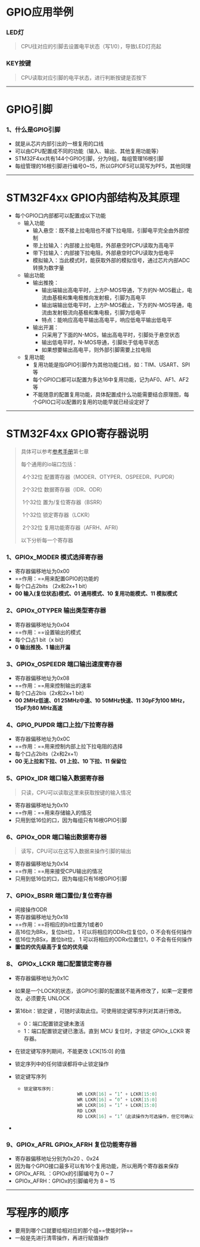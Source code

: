 # GPIO应用举例

### LED灯

> CPU往对应的引脚去设置电平状态（写1/0），导致LED灯亮起

### KEY按键

> CPU读取对应引脚的电平状态，进行判断按键是否按下



***

# GPIO引脚

### 1、什么是GPIO引脚

- 就是从芯片内部引出的一根复用的口线
- 可以由CPU配置成不同的功能（输入、输出、其他复用功能等）
- STM32F4xx共有144个GPIO引脚，分为9组，每组管理16根引脚
- 每组管理的16根引脚进行编号0~15，所以GPIOF5可以简写为PF5，其他同理



***

# STM32F4xx GPIO内部结构及其原理

- 每个GPIO口内部都可以配置成以下功能
  - 输入功能
    - 输入悬空：既不接上拉电阻也不接下拉电阻，引脚电平完全由外部控制
    - 带上拉输入：内部接上拉电阻，外部悬空时CPU读取为高电平
    - 带下拉输入：内部接下拉电阻，外部悬空时CPU读取为低电平
    - 模拟输入：当此模式时，能获取外部的模拟信号，通过芯片内部ADC转换为数字量
  - 输出功能
    - 输出推挽：
      - 输出端输出高电平时，上方P-MOS导通，下方的N-MOS截止，电流由基极和集电极推向发射极，引脚为高电平
      - 输出端输出低电平时，上方P-MOS截止，下方的N-MOS导通，电流由发射极流向基极和集电极，引脚为低电平
      - 特点：能响应高电平输出高电平，响应低电平输出低电平
    - 输出开漏：
      - 只采用了下面的N-MOS，输出高电平时，引脚处于悬空状态
      - 输出低电平时，N-MOS导通，引脚处于低电平状态
      - 如果想要输出高电平，则外部引脚需要上拉电阻
  - 复用功能
    - 复用功能是指GPIO引脚作为其他功能口线，如：TIM、USART、SPI等
    - 每个GPIO口都可以配置为多达16中复用功能，记为AF0、AF1、AF2等
    - 不能随意的配置复用功能，具体配置成什么功能需要结合原理图，每个GPIO口可以配置的复用的功能早就已经设定好了



***

# STM32F4xx GPIO寄存器说明

> 具体可以参考[参考手册](./data/STM32F4xx中文参考手册.pdf)第七章
>
> 每个通用的io端口包括：
>
> ​	4个32位 配置寄存器（MODER、OTYPER、OSPEEDR、PUPDR）
>
> ​	2个32位 数据寄存器（IDR、ODR）
>
> ​	1个32位 置为/复位寄存器（BSRR）
>
> ​	1个32位 锁定寄存器（LCKR）
>
> ​	2个32位 复用功能寄存器（AFRH、AFRl）
>
> 以下分析每一个寄存器

### 1、GPIOx_MODER 模式选择寄存器

- 寄存器偏移地址为0x00
- ==作用：==用来配置GPIO的功能的
- 每个口占2bits （2x和2x+1 bit）
- **00 输入(复位状态)模式、01 通用模式、10 复用功能模式、11 模拟模式**

### 2、GPIOx_OTYPER 输出类型寄存器

- 寄存器偏移地址为0x04
- ==作用：==设置输出的模式
- 每个口占1 bit（x bit）
- **0 输出推挽、1 输出开漏**

### 3、GPIOx_OSPEEDR 端口输出速度寄存器

- 寄存器偏移地址为0x08
- ==作用：==用来控制输出的速率
- 每个口占2bis（2x和2x+1 bit）
- **00 2MHz低速、01 25MHz中速、10 50MHz快速、11 30pF为100 MHz，15pF为80 MHz高速**

### 4、GPIO_PUPDR 端口上拉/下拉寄存器

- 寄存器偏移地址为0x0C
- ==作用：==用来控制内部上拉下拉电阻的选择
- 每个口占2bits（2x和2x+1）
- **00 无上拉和下拉、01 上拉、10 下拉、11 保留位**

### 5、GPIOx_IDR 端口输入数据寄存器

> 只读，CPU可以读取这里来获取按键的输入情况

- 寄存器偏移地址为0x10
- ==作用：==用来存储输入的情况
- 只用到低16位的口，因为每组只有16根GPIO引脚

### 6、GPIOx_ODR 端口输出数据寄存器

> 读写，CPU可以在这写入数据来操作引脚的输出

- 寄存器偏移地址为0x14
- ==作用：==用来接受CPU输出的情况
- 只用到低16位的口，因为每组只有16根GPIO引脚

### 7、GPIOx_BSRR 端口置位/复位寄存器

- 间接操作ODR
- 寄存器偏移地址为0x18
- ==作用：==将相应的bit位置为1或者0
- 高16位为BRx，复位bit位，1 可以将相应的ODRx位复位0，0 不会有任何操作
- 低16位为BSx，置位bit位， 1 可以将相应的ODRx位置位1，0 不会有任何操作
- **置位的优先级高于复位的优先级**

### 8、 GPIOx_LCKR 端口配置锁定寄存器

- 寄存器偏移地址为0x1C 

- 如果是一个LOCK的状态，该GPIO引脚的配置就不能再修改了，如果一定要修改，必须要先 UNLOCK

- 第16bit：锁定键 ，可随时读取此位。可使用锁定键写序列对其进行修改。

  - 0：端口配置锁定键未激活
  - 1：端口配置锁定键已激活。直到 MCU 复位时，才锁定 GPIOx_LCKR 寄存器。

- 在锁定键写序列期间，不能更改 LCK[15:0] 的值

- 锁定序列中的任何错误都将中止锁定操作

- 锁定键写序列

  - ~~~C
    锁定键写序列：
    					WR LCKR[16] = ‘1’ + LCKR[15:0]
    					WR LCKR[16] = ‘0’ + LCKR[15:0]
    					WR LCKR[16] = ‘1’ + LCKR[15:0]
    					RD LCKR
    					RD LCKR[16] = ‘1’（此读操作为可选操作，但它可确认锁定已激活）
    ~~~

- 

### 9、GPIOx_AFRL GPIOx_AFRH  复位功能寄存器

- 寄存器偏移地址分别为0x20 、0x24 
- 因为每个GPIO接口最多可以有16个复用功能，所以用两个寄存器来保存
- GPIOx_AFRL ：GPIOx的引脚编号为 0 ~ 7 
- GPIOx_AFRH：GPIOx的引脚编号为 8 ~ 15



***

# 写程序的顺序

- 要用到哪个口就要给相对应的那个组==使能时钟==
- 一般是先进行清零操作，再进行赋值操作

